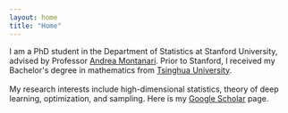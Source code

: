 ```yaml
---
layout: home
title: "Home"
---
```


<p>
I am a PhD student in the Department of Statistics at Stanford University, advised by Professor <a href="https://web.stanford.edu/~montanar/">Andrea Montanari</a>. Prior to Stanford, I received my Bachelor's degree in mathematics from <a href="https://www.tsinghua.edu.cn/en/">Tsinghua University</a>. 

<br />
<br />
My research interests include high-dimensional statistics, theory of deep learning, optimization, and sampling. Here is my <a href="https://scholar.google.com/citations?user=jAAj2XoAAAAJ&hl=en&oi=ao">Google Scholar</a> page.
</p>
